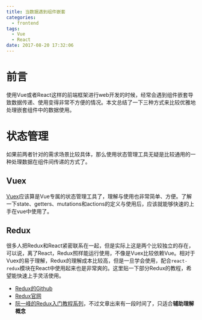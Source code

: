 ```yaml
---
title: 当数据遇到组件嵌套
categories:
  - frontend
tags:
  - Vue
  - React
date: 2017-08-20 17:32:06
---
```


# 前言

使用Vue或者React这样的前端框架进行web开发的时候，经常会遇到组件嵌套导致数据传递、使用变得非常不方便的情况。本文总结了一下三种方式来比较优雅地处理嵌套组件中的数据使用。

<!-- more -->

# 状态管理

如果前两者针对的需求场景比较具体，那么使用状态管理工具无疑是比较通用的一种处理数据在组件间传递的方式了。

## Vuex

[Vuex](https://github.com/vuejs/vuex)应该算是Vue专属的状态管理工具了，理解与使用也非常简单、方便。了解一下state、getters、mutations和actions的定义与使用后，应该就能够快速的上手在vue中使用了。

## Redux

很多人把Redux和React紧密联系在一起，但是实际上这是两个比较独立的存在，可以说，离了React，Redux照样能运行使用，不像是Vuex比较依赖Vue。相对于Vuex的易于理解，Redux的理解成本比较高，但是一旦学会使用，配合<code>react-redux</code>模块在React中使用起来也是非常爽的。这里贴一下部分Redux的教程，希望能快速上手灵活使用。

+ [Redux的Github](https://github.com/reactjs/redux)
+ [Redux官网](http://redux.js.org)
+ [阮一峰的Redux入门教程系列](http://www.ruanyifeng.com/blog/2016/09/redux_tutorial_part_one_basic_usages.html)，不过文章出来有一段时间了，只适合**辅助理解概念**

